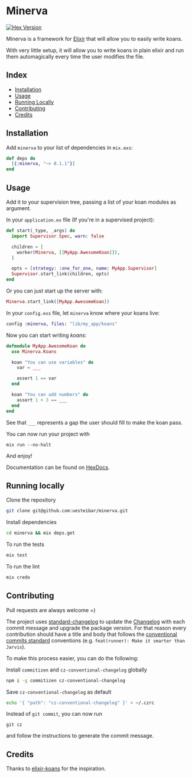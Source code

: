 # Minerva

[![Hex Version](https://img.shields.io/hexpm/v/minerva.svg)](https://hex.pm/packages/minerva)

Minerva is a framework for [Elixir](http://elixir-lang.org/) that will allow you to easily write koans.

With very little setup, it will allow you to write koans in plain elixir and run them automagically every time the user modifies the file.

## Index

- [Installation](#installation)
- [Usage](#usage)
- [Running Locally](#running-locally)
- [Contributing](#contributing)
- [Credits](#credits)

## Installation

Add `minerva` to your list of dependencies in `mix.exs`:

```elixir
def deps do
  [{:minerva, "~> 0.1.1"}]
end
```

## Usage

Add it to your supervision tree, passing a list of your koan modules as argument.

In your `application.ex` file (If you're in a supervised project):
```elixir
def start(_type, _args) do
  import Supervisor.Spec, warn: false

  children = [
    worker(Minerva, [[MyApp.AwesomeKoan]]),
  ]

  opts = [strategy: :one_for_one, name: MyApp.Supervisor]
  Supervisor.start_link(children, opts)
end
```

Or you can just start up the server with:
```elixir
Minerva.start_link([MyApp.AwesomeKoan])
```

In your `config.exs` file, let `minerva` know where your koans live:
```elixir
config :minerva, files: "lib/my_app/koans"
```

Now you can start writing *koans*:
```elixir
defmodule MyApp.AwesomeKoan do
  use Minerva.Koans

  koan "You can use variables" do
    var = ___

    assert 1 == var
  end

  koan "You can add numbers" do
    assert 1 + 3 == ___
  end
end
```

See that `___` represents a gap the user should fill to make the koan pass.

You can now run your project with
```
mix run --no-halt
```

And enjoy!

Documentation can be found on [HexDocs](https://hexdocs.pm/minerva).

## Running locally

Clone the repository
```bash
git clone git@github.com:uesteibar/minerva.git
```

Install dependencies
```bash
cd minerva && mix deps.get
```

To run the tests
```bash
mix test
```

To run the lint
```elixir
mix credo
```

## Contributing

Pull requests are always welcome =)

The project uses [standard-changelog](https://github.com/conventional-changelog/conventional-changelog) to update the [Changelog](https://github.com/uesteibar/minerva/blob/master/CHANGELOG.md) with each commit message and upgrade the package version.
For that reason every contribution should have a title and body that follows the [conventional commits standard](https://conventionalcommits.org/) conventions (e.g. `feat(runner): Make it smarter than Jarvis`).

To make this process easier, you can do the following:

Install `commitizen` and `cz-conventional-changelog` globally
```bash
npm i -g commitizen cz-conventional-changelog
```

Save `cz-conventional-changelog` as default
```bash
echo '{ "path": "cz-conventional-changelog" }' > ~/.czrc
```

Instead of `git commit`, you can now run
```
git cz
```
and follow the instructions to generate the commit message.

## Credits

Thanks to [elixir-koans](https://github.com/elixirkoans/elixir-koans) for the inspiration.
